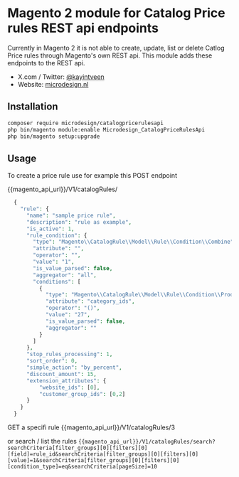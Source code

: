# Magento 2 module for Catalog Price rules REST api endpoints

Currently in Magento 2 it is not able to create, update, list or delete Catlog Price rules through Magento's own REST api.
This module adds these endpoints to the REST api.

- X.com / Twitter: [@kayintveen](https://x.com/kayintveen)
- Website: [microdesign.nl](https://microdesign.nl)

## Installation

```bash
composer require microdesign/catalogpricerulesapi
php bin/magento module:enable Microdesign_CatalogPriceRulesApi
php bin/magento setup:upgrade
```

## Usage

To create a price rule use for example this POST endpoint

{{magento_api_url}}/V1/catalogRules/


```php
  {
    "rule": {
      "name": "sample price rule",
      "description": "rule as example",
      "is_active": 1,
      "rule_condition": {
        "type": "Magento\\CatalogRule\\Model\\Rule\\Condition\\Combine",
        "attribute": "",
        "operator": "",
        "value": "1",
        "is_value_parsed": false,
        "aggregator": "all",
        "conditions": [
          {
            "type": "Magento\\CatalogRule\\Model\\Rule\\Condition\\Product",
            "attribute": "category_ids",
            "operator": "()",
            "value": "27",
            "is_value_parsed": false,
            "aggregator": ""
          }
        ]
      },
      "stop_rules_processing": 1,
      "sort_order": 0,
      "simple_action": "by_percent",
      "discount_amount": 15,
      "extension_attributes": {
          "website_ids": [0],
          "customer_group_ids": [0,2]
      }
    }
  }

```

GET a specifi rule
{{magento_api_url}}/V1/catalogRules/3

or search / list the rules
`{{magento_api_url}}/V1/catalogRules/search?searchCriteria[filter_groups][0][filters][0][field]=rule_id&searchCriteria[filter_groups][0][filters][0][value]=1&searchCriteria[filter_groups][0][filters][0][condition_type]=eq&searchCriteria[pageSize]=10`

